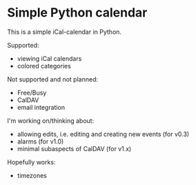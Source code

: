Simple Python calendar
======================

This is a simple iCal-calendar in Python.

Supported:

- viewing iCal calendars
- colored categories

Not supported and not planned:

- Free/Busy
- CalDAV
- email integration

I'm working on/thinking about:

- allowing edits, i.e. editing and creating new events (for v0.3)
- alarms (for v1.0)
- minimal subaspects of CalDAV (for v1.x)

Hopefully works:

- timezones
